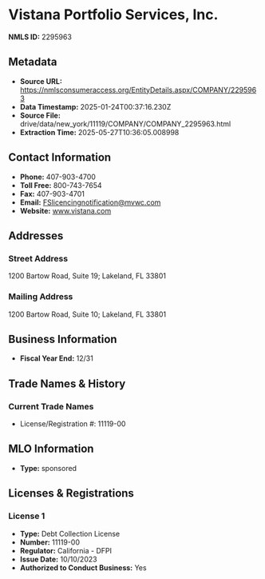 # Vistana Portfolio Services, Inc.

**NMLS ID:** 2295963

## Metadata
- **Source URL:** https://nmlsconsumeraccess.org/EntityDetails.aspx/COMPANY/2295963
- **Data Timestamp:** 2025-01-24T00:37:16.230Z
- **Source File:** drive/data/new_york/11119/COMPANY/COMPANY_2295963.html
- **Extraction Time:** 2025-05-27T10:36:05.008998

## Contact Information
- **Phone:** 407-903-4700
- **Toll Free:** 800-743-7654
- **Fax:** 407-903-4701
- **Email:** FSlicencingnotification@mvwc.com
- **Website:** www.vistana.com

## Addresses
### Street Address
1200 Bartow Road, Suite 19; Lakeland, FL 33801

### Mailing Address
1200 Bartow Road, Suite 10; Lakeland, FL 33801

## Business Information
- **Fiscal Year End:** 12/31

## Trade Names & History
### Current Trade Names
- License/Registration #: 11119-00

## MLO Information
- **Type:** sponsored

## Licenses & Registrations

### License 1
- **Type:** Debt Collection License
- **Number:** 11119-00
- **Regulator:** California - DFPI
- **Issue Date:** 10/10/2023
- **Authorized to Conduct Business:** Yes
